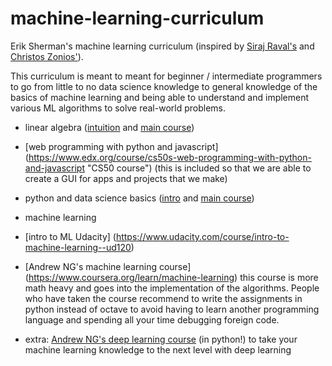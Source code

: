 # machine-learning-curriculum
Erik Sherman's machine learning curriculum
(inspired by [Siraj Raval's](https://github.com/llSourcell/Learn_Machine_Learning_in_3_Months) and [Christos Zonios'](https://howicodestuff.github.io/machine_learning/2018/01/12/a-roadmap-to-machine-learning.html)). 

This curriculum is meant to meant for beginner / intermediate programmers to go from little to no data science knowledge to general knowledge of the basics of machine learning and being able to understand and implement various ML algorithms to solve real-world problems. 

* linear algebra ([intuition](https://www.youtube.com/watch?v=kjBOesZCoqc&list=PLZHQObOWTQDPD3MizzM2xVFitgF8hE_ab "3Blue1Brown's series")
and [main course](https://ocw.mit.edu/courses/mathematics/18-06-linear-algebra-spring-2010/ "MIT course")) 

* [web programming with python and javascript] (https://www.edx.org/course/cs50s-web-programming-with-python-and-javascript "CS50 course") (this is included so that we are able to create a GUI for apps and projects that we make)

* python and data science basics ([intro](https://classroom.udacity.com/courses/ud359 "Udacity's intro to data science") and [main course](https://www.edx.org/course/python-for-data-science "GIT's course on edX"))

* machine learning
 * [intro to ML Udacity] (https://www.udacity.com/course/intro-to-machine-learning--ud120)
 * [Andrew NG's machine learning course]
(https://www.coursera.org/learn/machine-learning) this course is more math heavy and goes into the implementation of the algorithms. People who have taken the course recommend to write the assignments in python instead of octave to avoid having to learn another programming language and spending all your time debugging foreign code.


* extra: [Andrew NG's deep learning course](https://www.coursera.org/learn/neural-networks-deep-learning) (in python!) to take your machine learning knowledge to the next level with deep learning
